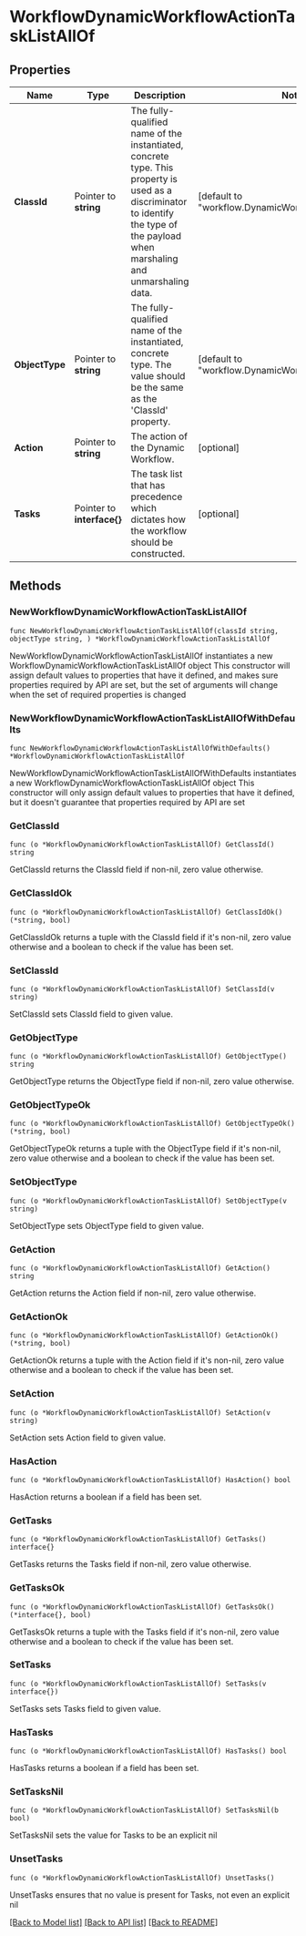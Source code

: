 # WorkflowDynamicWorkflowActionTaskListAllOf

## Properties

Name | Type | Description | Notes
------------ | ------------- | ------------- | -------------
**ClassId** | Pointer to **string** | The fully-qualified name of the instantiated, concrete type. This property is used as a discriminator to identify the type of the payload when marshaling and unmarshaling data. | [default to "workflow.DynamicWorkflowActionTaskList"]
**ObjectType** | Pointer to **string** | The fully-qualified name of the instantiated, concrete type. The value should be the same as the &#39;ClassId&#39; property. | [default to "workflow.DynamicWorkflowActionTaskList"]
**Action** | Pointer to **string** | The action of the Dynamic Workflow. | [optional] 
**Tasks** | Pointer to **interface{}** | The task list that has precedence which dictates how the workflow should be constructed. | [optional] 

## Methods

### NewWorkflowDynamicWorkflowActionTaskListAllOf

`func NewWorkflowDynamicWorkflowActionTaskListAllOf(classId string, objectType string, ) *WorkflowDynamicWorkflowActionTaskListAllOf`

NewWorkflowDynamicWorkflowActionTaskListAllOf instantiates a new WorkflowDynamicWorkflowActionTaskListAllOf object
This constructor will assign default values to properties that have it defined,
and makes sure properties required by API are set, but the set of arguments
will change when the set of required properties is changed

### NewWorkflowDynamicWorkflowActionTaskListAllOfWithDefaults

`func NewWorkflowDynamicWorkflowActionTaskListAllOfWithDefaults() *WorkflowDynamicWorkflowActionTaskListAllOf`

NewWorkflowDynamicWorkflowActionTaskListAllOfWithDefaults instantiates a new WorkflowDynamicWorkflowActionTaskListAllOf object
This constructor will only assign default values to properties that have it defined,
but it doesn't guarantee that properties required by API are set

### GetClassId

`func (o *WorkflowDynamicWorkflowActionTaskListAllOf) GetClassId() string`

GetClassId returns the ClassId field if non-nil, zero value otherwise.

### GetClassIdOk

`func (o *WorkflowDynamicWorkflowActionTaskListAllOf) GetClassIdOk() (*string, bool)`

GetClassIdOk returns a tuple with the ClassId field if it's non-nil, zero value otherwise
and a boolean to check if the value has been set.

### SetClassId

`func (o *WorkflowDynamicWorkflowActionTaskListAllOf) SetClassId(v string)`

SetClassId sets ClassId field to given value.


### GetObjectType

`func (o *WorkflowDynamicWorkflowActionTaskListAllOf) GetObjectType() string`

GetObjectType returns the ObjectType field if non-nil, zero value otherwise.

### GetObjectTypeOk

`func (o *WorkflowDynamicWorkflowActionTaskListAllOf) GetObjectTypeOk() (*string, bool)`

GetObjectTypeOk returns a tuple with the ObjectType field if it's non-nil, zero value otherwise
and a boolean to check if the value has been set.

### SetObjectType

`func (o *WorkflowDynamicWorkflowActionTaskListAllOf) SetObjectType(v string)`

SetObjectType sets ObjectType field to given value.


### GetAction

`func (o *WorkflowDynamicWorkflowActionTaskListAllOf) GetAction() string`

GetAction returns the Action field if non-nil, zero value otherwise.

### GetActionOk

`func (o *WorkflowDynamicWorkflowActionTaskListAllOf) GetActionOk() (*string, bool)`

GetActionOk returns a tuple with the Action field if it's non-nil, zero value otherwise
and a boolean to check if the value has been set.

### SetAction

`func (o *WorkflowDynamicWorkflowActionTaskListAllOf) SetAction(v string)`

SetAction sets Action field to given value.

### HasAction

`func (o *WorkflowDynamicWorkflowActionTaskListAllOf) HasAction() bool`

HasAction returns a boolean if a field has been set.

### GetTasks

`func (o *WorkflowDynamicWorkflowActionTaskListAllOf) GetTasks() interface{}`

GetTasks returns the Tasks field if non-nil, zero value otherwise.

### GetTasksOk

`func (o *WorkflowDynamicWorkflowActionTaskListAllOf) GetTasksOk() (*interface{}, bool)`

GetTasksOk returns a tuple with the Tasks field if it's non-nil, zero value otherwise
and a boolean to check if the value has been set.

### SetTasks

`func (o *WorkflowDynamicWorkflowActionTaskListAllOf) SetTasks(v interface{})`

SetTasks sets Tasks field to given value.

### HasTasks

`func (o *WorkflowDynamicWorkflowActionTaskListAllOf) HasTasks() bool`

HasTasks returns a boolean if a field has been set.

### SetTasksNil

`func (o *WorkflowDynamicWorkflowActionTaskListAllOf) SetTasksNil(b bool)`

 SetTasksNil sets the value for Tasks to be an explicit nil

### UnsetTasks
`func (o *WorkflowDynamicWorkflowActionTaskListAllOf) UnsetTasks()`

UnsetTasks ensures that no value is present for Tasks, not even an explicit nil

[[Back to Model list]](../README.md#documentation-for-models) [[Back to API list]](../README.md#documentation-for-api-endpoints) [[Back to README]](../README.md)



